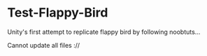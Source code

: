 # Test-Flappy-Bird

Unity's first attempt to replicate flappy bird by following noobtuts...

Cannot update all files ://

